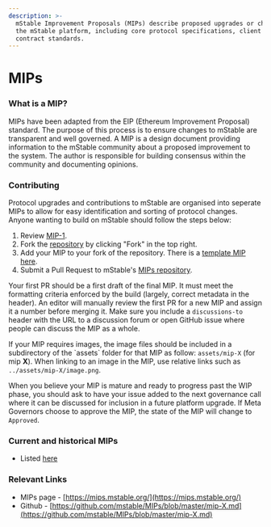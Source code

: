 ```yaml
---
description: >-
  mStable Improvement Proposals (MIPs) describe proposed upgrades or changes to
  the mStable platform, including core protocol specifications, client APIs, and
  contract standards.
---
```


# MIPs

### What is a MIP? <a id="what-is-an-mip"></a>

MIPs have been adapted from the EIP \(Ethereum Improvement Proposal\) standard. The purpose of this process is to ensure changes to mStable are transparent and well governed. A MIP is a design document providing information to the mStable community about a proposed improvement to the system. The author is responsible for building consensus within the community and documenting opinions.

### Contributing

Protocol upgrades and contributions to mStable are organised into seperate MIPs to allow for easy identification and sorting of protocol changes.  Anyone wanting to build on mStable should follow the steps below:

1. Review [MIP-1](https://mips.mstable.org/MIPS/mip-1.html).
2. Fork the [repository](https://github.com/mstable/MIPs) by clicking "Fork" in the top right.
3. Add your MIP to your fork of the repository. There is a [template MIP here](https://github.com/mstable/MIPs/blob/master/mip-X.md).
4. Submit a Pull Request to mStable's [MIPs repository](https://github.com/mstable/MIPs).

Your first PR should be a first draft of the final MIP. It must meet the formatting criteria enforced by the build \(largely, correct metadata in the header\). An editor will manually review the first PR for a new MIP and assign it a number before merging it. Make sure you include a `discussions-to` header with the URL to a discussion forum or open GitHub issue where people can discuss the MIP as a whole.

If your MIP requires images, the image files should be included in a subdirectory of the \`assets\` folder for that MIP as follow: `assets/mip-X` \(for mip **X**\). When linking to an image in the MIP, use relative links such as `../assets/mip-X/image.png`.

When you believe your MIP is mature and ready to progress past the WIP phase, you should ask to have your issue added to the next governance call where it can be discussed for inclusion in a future platform upgrade. If Meta Governors choose to approve the MIP, the state of the MIP will change to `Approved`.

### Current and historical MIPs

* Listed [here](https://mips.mstable.org/all-mip)

### Relevant Links

* MIPs page - [https://mips.mstable.org/](https://mips.mstable.org/)
* Github - [https://github.com/mstable/MIPs/blob/master/mip-X.md](https://github.com/mstable/MIPs/blob/master/mip-X.md)




